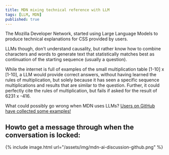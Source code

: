 ```yaml
---
title: MDN mixing technical reference with LLM
tags: [LLM, MDN]
published: true
---
```

The Mozilla Developer Network, started using Large Language Models to produce technical explanations for CSS provided by users.

LLMs though, don't understand causality, but rather know how to combine characters and words to generate text that statistically matches best as continuation of the starting sequence (usually a question).

While the internet is full of examples of the small multiplication table [1-10] x [1-10], a LLM would provide correct answers, without having learned the rules of multiplication, but solely because it has seen a specific sequence multiplications and results that are similar to the question. Further, it could perfectly cite the rules of multiplication, but fails if asked for the result of 6231 x -416.

What could possibly go wrong when MDN uses LLMs? [Users on GitHub have collected some examples!](https://github.com/mdn/yari/issues/9208)

## Howto get a message through when the conversation is locked:

{% include image.html url="/assets/img/mdn-ai-discussion-github.png" %}
